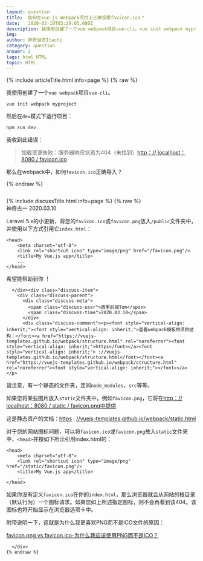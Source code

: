 ```yaml
---
layout: question
title:  如何在vue.js Webpack项目上正确设置favicon.ico？
date:   2020-03-10T03:29:05.000Z
description: 我使用创建了一个vue webpack项目vue-cli。vue init webpack myproject然后在dev模式下运行项目：n...
img: 
author: 神奇伽罗Itachi
category: question
answer: 2
tags: html HTML
topic: HTML
---
```

<div class="article-root">
  <div class="article">
    {% include articleTitle.html info=page %}
    {% raw %}
    <div class="article-content"><p><font style="vertical-align: inherit;"><font style="vertical-align: inherit;">我使用创建了一个</font></font><code>vue webpack</code><font style="vertical-align: inherit;"><font style="vertical-align: inherit;">项目</font></font><code>vue-cli</code><font style="vertical-align: inherit;"><font style="vertical-align: inherit;">。</font></font></p>

<pre><code>vue init webpack myproject
</code></pre>

<p><font style="vertical-align: inherit;"><font style="vertical-align: inherit;">然后在</font></font><code>dev</code><font style="vertical-align: inherit;"><font style="vertical-align: inherit;">模式下</font><font style="vertical-align: inherit;">运行项目</font><font style="vertical-align: inherit;">：</font></font></p>

<pre><code>npm run dev
</code></pre>

<p><font style="vertical-align: inherit;"><font style="vertical-align: inherit;">我收到此错误：</font></font></p>

<blockquote>
  <p><font style="vertical-align: inherit;"><font style="vertical-align: inherit;">加载资源失败：服务器响应状态为404（未找到）</font></font><a href="http://localhost:8080/favicon.ico" rel="noreferrer"><font style="vertical-align: inherit;"><font style="vertical-align: inherit;">http：// localhost：8080 / favicon.ico</font></font></a></p>
</blockquote>

<p><font style="vertical-align: inherit;"><font style="vertical-align: inherit;">那么在webpack中，如何</font></font><code>favicon.ico</code><font style="vertical-align: inherit;"><font style="vertical-align: inherit;">正确</font><font style="vertical-align: inherit;">导入</font><font style="vertical-align: inherit;">？</font></font></p></div>
    {% endraw %}
  </div>
  <p style="height: 0;width:0;overflow: hidden;"> 第452篇《如何在vue.js Webpack项目上正确设置favicon.ico？》来自Winter(https://github.com/aiyld/aiyld.github.io)的站点</p>
  <div class="discuss-wrapper">
    {% include discussTitle.html info=page %}
    {% raw %}
    <div class="discuss-item">
        <div class="discuss-parent">
          <div class="discuss-meta">
            <span class="discuss-user">神奇古一</span>
            <span class="discuss-time">2020.03.10</span>
          </div>
          <div class="discuss-comment"><p><font style="vertical-align: inherit;"><font style="vertical-align: inherit;">Laravel 5.x的小更新，将您的</font></font><code>favicon.ico</code><font style="vertical-align: inherit;"><font style="vertical-align: inherit;">或</font></font><code>favicon.png</code><font style="vertical-align: inherit;"><font style="vertical-align: inherit;">放入</font></font><code>/public</code><font style="vertical-align: inherit;"><font style="vertical-align: inherit;">文件夹中，并使用以下方式引用它</font></font><code>index.html</code><font style="vertical-align: inherit;"><font style="vertical-align: inherit;">：</font></font></p>

<pre><code>&lt;head&gt;<font></font>
    &lt;meta charset="utf-8"&gt;<font></font>
    &lt;link rel="shortcut icon" type="image/png" href="/favicon.png"/&gt;<font></font>
    &lt;title&gt;My Vue.js app&lt;/title&gt;<font></font>
    ...<font></font>
&lt;/head&gt;<font></font>
</code></pre>

<p><font style="vertical-align: inherit;"><font style="vertical-align: inherit;">希望能帮助到你 ！</font></font></p></div>
        </div>
        
      </div><div class="discuss-item">
        <div class="discuss-parent">
          <div class="discuss-meta">
            <span class="discuss-user">西里前端Tom</span>
            <span class="discuss-time">2020.03.10</span>
          </div>
          <div class="discuss-comment"><p><font style="vertical-align: inherit;"><font style="vertical-align: inherit;">查看webpack模板的项目结构：</font><a href="https://vuejs-templates.github.io/webpack/structure.html" rel="noreferrer"><font style="vertical-align: inherit;">https</font></a><font style="vertical-align: inherit;"> ://vuejs-templates.github.io/webpack/structure.html</font></font><a href="https://vuejs-templates.github.io/webpack/structure.html" rel="noreferrer"><font style="vertical-align: inherit;"></font></a></p>

<p><font style="vertical-align: inherit;"><font style="vertical-align: inherit;">请注意，有一个静态的文件夹，连同</font></font><code>node_modules</code><font style="vertical-align: inherit;"><font style="vertical-align: inherit;">，</font></font><code>src</code><font style="vertical-align: inherit;"><font style="vertical-align: inherit;">等等。</font></font></p>

<p><font style="vertical-align: inherit;"><font style="vertical-align: inherit;">如果您将某些图片放入</font></font><code>static</code><font style="vertical-align: inherit;"><font style="vertical-align: inherit;">文件夹中，例如</font></font><code>favicon.png</code><font style="vertical-align: inherit;"><font style="vertical-align: inherit;">，它将在</font></font><a href="http://localhost:8080/static/favicon.png" rel="noreferrer"><font style="vertical-align: inherit;"><font style="vertical-align: inherit;">http：// localhost：8080 / static / favicon.png中提供</font></font></a></p>

<p><font style="vertical-align: inherit;"><font style="vertical-align: inherit;">这是静态资产的文档：</font><a href="https://vuejs-templates.github.io/webpack/static.html" rel="noreferrer"><font style="vertical-align: inherit;">https</font></a><font style="vertical-align: inherit;"> : </font></font><a href="https://vuejs-templates.github.io/webpack/static.html" rel="noreferrer"><font style="vertical-align: inherit;"><font style="vertical-align: inherit;">//vuejs-templates.github.io/webpack/static.html</font></font></a></p>

<p><font style="vertical-align: inherit;"><font style="vertical-align: inherit;">对于您的网站图标问题，可以将</font></font><code>favicon.ico</code><font style="vertical-align: inherit;"><font style="vertical-align: inherit;">或</font></font><code>favicon.png</code><font style="vertical-align: inherit;"><font style="vertical-align: inherit;">放入</font></font><code>static</code><font style="vertical-align: inherit;"><font style="vertical-align: inherit;">文件夹中，</font></font><code>&lt;head&gt;</code><font style="vertical-align: inherit;"><font style="vertical-align: inherit;">并按如下所示</font><font style="vertical-align: inherit;">引用</font><font style="vertical-align: inherit;">index.html的：</font></font></p>

<pre class="lang-html prettyprint-override"><code>&lt;head&gt;<font></font>
    &lt;meta charset="utf-8"&gt;<font></font>
    &lt;link rel="shortcut icon" type="image/png" href="/static/favicon.png"/&gt;<font></font>
    &lt;title&gt;My Vue.js app&lt;/title&gt;<font></font>
    ...<font></font>
&lt;/head&gt;<font></font>
</code></pre>

<p><font style="vertical-align: inherit;"><font style="vertical-align: inherit;">如果你没有定义</font></font><code>favicon.ico</code><font style="vertical-align: inherit;"><font style="vertical-align: inherit;">在你的</font></font><code>index.html</code><font style="vertical-align: inherit;"><font style="vertical-align: inherit;">，那么浏览器就会从网站的根目录（默认行为）一个图标请求。</font><font style="vertical-align: inherit;">如果您如上所述指定图标，则不会再看到该404。</font><font style="vertical-align: inherit;">该图标也将开始显示在浏览器选项卡中。</font></font></p>

<p><font style="vertical-align: inherit;"><font style="vertical-align: inherit;">附带说明一下，这就是为什么我更喜欢PNG而不是ICO文件的原因：</font></font></p>

<p><a href="https://stackoverflow.com/questions/1344122/favicon-png-vs-favicon-ico-why-should-i-use-png-instead-of-ico"><font style="vertical-align: inherit;"><font style="vertical-align: inherit;">favicon.png vs favicon.ico-为什么我应该使用PNG而不是ICO？</font></font></a></p></div>
        </div>
        
      </div>
    {% endraw %}
  </div>
<div>
